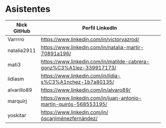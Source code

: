 # Asistentes

| Nick GitHub | Perfil LinkedIn |
|-------------|-----------------|
| Varrrro     | https://www.linkedin.com/in/victorvazrod/ |
| natalia2911 | https://www.linkedin.com/in/natalia-martir-70891a196/ |
| mati3       | https://www.linkedin.com/in/matilde-cabrera-gonz%C3%A1lez-339917173/ |
| lidiasm     | https://www.linkedin.com/in/lidia-s%C3%A1nchez-1b7a80135/ |
| alvarillo89 | https://www.linkedin.com/in/alvaro89/ |
| marquirj    | https://www.linkedin.com/in/juan-antonio-martín-quirós-568553195/ |
| yoskitar    | https://www.linkedin.com/in/óscarjiménezfernández/ |